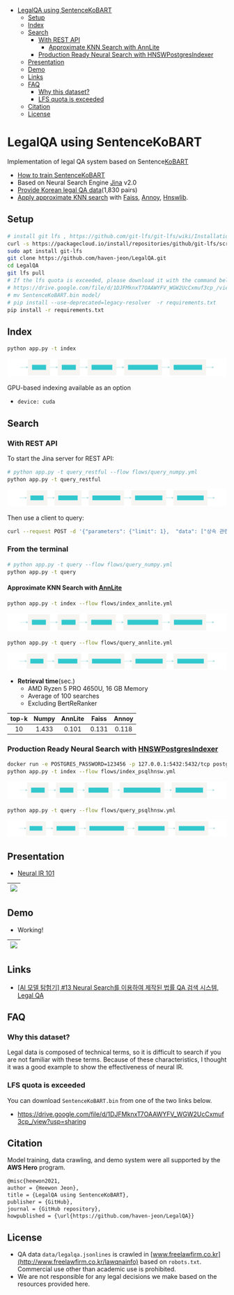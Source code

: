 
<!-- @import "[TOC]" {cmd="toc" depthFrom=1 depthTo=6 orderedList=false} -->

<!-- code_chunk_output -->

- [LegalQA using SentenceKoBART](#legalqa-using-sentencekobart)
  - [Setup](#setup)
  - [Index](#index)
  - [Search](#search)
    - [With REST API](#with-rest-api)
      - [Approximate KNN Search with AnnLite](#approximate-knn-search-with-annlite)
    - [Production Ready Neural Search with HNSWPostgresIndexer](#production-ready-neural-search-with-hnswpostgresindexer)
  - [Presentation](#presentation)
  - [Demo](#demo)
  - [Links](#links)
  - [FAQ](#faq)
    - [Why this dataset?](#why-this-dataset)
    - [LFS quota is exceeded](#lfs-quota-is-exceeded)
  - [Citation](#citation)
  - [License](#license)

<!-- @import "[TOC]" {cmd="toc" depthFrom=1 depthTo=6 orderedList=false} -->

<!-- /code_chunk_output -->


# LegalQA using SentenceKoBART

Implementation of legal QA system based on Sentence[KoBART](https://github.com/SKT-AI/KoBART)

- [How to train SentenceKoBART](SentenceKoBART)
- Based on Neural Search Engine [Jina](https://github.com/jina-ai/jina) v2.0
- [Provide Korean legal QA data](data/legalqa.jsonlines)(1,830 pairs)
- [Apply approximate KNN search](#approximate-knn-search) with [Faiss](https://github.com/facebookresearch/faiss), [Annoy](https://github.com/spotify/annoy), [Hnswlib](https://github.com/nmslib/hnswlib).


## Setup

```bash
# install git lfs , https://github.com/git-lfs/git-lfs/wiki/Installation
curl -s https://packagecloud.io/install/repositories/github/git-lfs/script.deb.sh | sudo bash
sudo apt install git-lfs
git clone https://github.com/haven-jeon/LegalQA.git
cd LegalQA
git lfs pull
# If the lfs quota is exceeded, please download it with the command below.
# https://drive.google.com/file/d/1DJFMknxT7OAAWYFV_WGW2UcCxmuf3cp_/view?usp=sharing
# mv SentenceKoBART.bin model/
# pip install --use-deprecated=legacy-resolver  -r requirements.txt 
pip install -r requirements.txt
```

## Index


```sh
python app.py -t index
```

![](data/index_numpy.svg)

GPU-based indexing available as an option

- `device: cuda`


## Search

### With REST API

To start the Jina server for REST API:

```sh
# python app.py -t query_restful --flow flows/query_numpy.yml
python app.py -t query_restful
```

![](data/query_numpy.svg)

Then use a client to query:

```sh
curl --request POST -d '{"parameters": {"limit": 1},  "data": ["상속 관련 문의"]}' -H 'Content-Type: application/json' 'http://0.0.0.0:1234/search'
````


### From the terminal

```sh
# python app.py -t query --flow flows/query_numpy.yml
python app.py -t query
```

#### Approximate KNN Search with [AnnLite](https://github.com/jina-ai/annlite)

```sh
python app.py -t index --flow flows/index_annlite.yml
```

![](data/index_annlite.svg)


```sh
python app.py -t query --flow flows/query_annlite.yml
```

![](data/query_annlite.svg)


- **Retrieval time**(sec.)
  - AMD Ryzen 5 PRO 4650U, 16 GB Memory
  - Average of 100 searches
  - Excluding BertReRanker

| top-k |  Numpy |  AnnLite |  Faiss  |  Annoy | 
|:-----:|:------:|:----:|:-----:|:-----:|
|   10  |   1.433 |  0.101  |  0.131 |  0.118  |

### Production Ready Neural Search with [HNSWPostgresIndexer](https://hub.jina.ai/executor/dvp0845a)


```sh
docker run -e POSTGRES_PASSWORD=123456 -p 127.0.0.1:5432:5432/tcp postgres:13.2
python app.py -t index --flow flows/index_psqlhnsw.yml
```

![](data/index_psqlhnsw.svg)


```sh
python app.py -t query --flow flows/query_psqlhnsw.yml
```

![](data/query_psqlhnsw.svg)

## Presentation

- [Neural IR 101](http://tiny.one/neuralIR101)

| ![](data/present.png)|
| ------ |

## Demo 

- Working!

| ![](data/demo.gif)|
| ------ |

## Links

- [[AI 모델 탐험기] #13 Neural Search를 이용하여 제작된 법률 QA 검색 시스템, Legal QA](https://medium.com/ai-networkkr/ai-%EB%AA%A8%EB%8D%B8-%ED%83%90%ED%97%98%EA%B8%B0-13-neural-search%EB%A5%BC-%EC%9D%B4%EC%9A%A9%ED%95%98%EC%97%AC-%EC%A0%9C%EC%9E%91%EB%90%9C-%EB%B2%95%EB%A5%A0-qa-%EA%B2%80%EC%83%89-%EC%8B%9C%EC%8A%A4%ED%85%9C-legal-qa-a0a6a1eb35bf)

## FAQ

### Why this dataset?

Legal data is composed of technical terms, so it is difficult to search if you are not familiar with these terms. Because of these characteristics, I thought it was a good example to show the effectiveness of neural IR.

### LFS quota is exceeded

You can download `SentenceKoBART.bin` from one of the two links below.

- https://drive.google.com/file/d/1DJFMknxT7OAAWYFV_WGW2UcCxmuf3cp_/view?usp=sharing

## Citation

Model training, data crawling, and demo system were all supported by the **AWS Hero** program.

```
@misc{heewon2021,
author = {Heewon Jeon},
title = {LegalQA using SentenceKoBART},
publisher = {GitHub},
journal = {GitHub repository},
howpublished = {\url{https://github.com/haven-jeon/LegalQA}}
```


## License

- QA data `data/legalqa.jsonlines` is crawled in [www.freelawfirm.co.kr](http://www.freelawfirm.co.kr/lawqnainfo) based on `robots.txt`. Commercial use other than academic use is prohibited.
- We are not responsible for any legal decisions we make based on the resources provided here.

